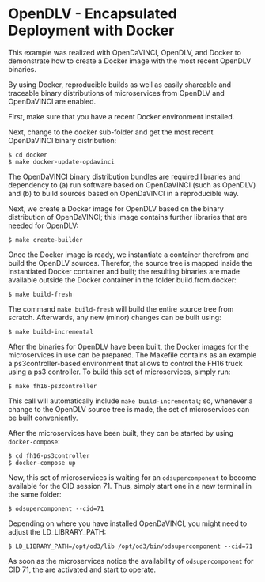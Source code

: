 # OpenDLV - Encapsulated Deployment with Docker

This example was realized with OpenDaVINCI, OpenDLV, and Docker to demonstrate how to create a Docker image with the most recent OpenDLV binaries.

By using Docker, reproducible builds as well as easily shareable and traceable binary distributions of microservices from OpenDLV and OpenDaVINCI are enabled.

First, make sure that you have a recent Docker environment installed.

Next, change to the docker sub-folder and get the most recent OpenDaVINCI binary distribution:

    $ cd docker
    $ make docker-update-opdavinci

The OpenDaVINCI binary distribution bundles are required libraries and dependency to (a) run software based on OpenDaVINCI (such as OpenDLV) and (b) to build sources based on OpenDaVINCI in a reproducible way.

Next, we create a Docker image for OpenDLV based on the binary distribution of OpenDaVINCI; this image contains further libraries that are needed for OpenDLV:

    $ make create-builder

Once the Docker image is ready, we instantiate a container therefrom and build the OpenDLV sources. Therefor, the source tree is mapped inside the instantiated Docker container and built; the resulting binaries are made available outside the Docker container in the folder build.from.docker:

    $ make build-fresh

The command ```make build-fresh``` will build the entire source tree from scratch. Afterwards, any new (minor) changes can be built using:

    $ make build-incremental

After the binaries for OpenDLV have been built, the Docker images for the microservices in use can be prepared. The Makefile contains as an example a ps3controller-based environment that allows to control the FH16 truck using a ps3 controller. To build this set of microservices, simply run:

    $ make fh16-ps3controller

This call will automatically include ```make build-incremental```; so, whenever a change to the OpenDLV source tree is made, the set of microservices can be built conveniently.

After the microservices have been built, they can be started by using ```docker-compose```:

    $ cd fh16-ps3controller
    $ docker-compose up

Now, this set of microservices is waiting for an ```odsupercomponent``` to become available for the CID session 71. Thus, simply start one in a new terminal in the same folder:

    $ odsupercomponent --cid=71

Depending on where you have installed OpenDaVINCI, you might need to adjust the LD_LIBRARY_PATH:

    $ LD_LIBRARY_PATH=/opt/od3/lib /opt/od3/bin/odsupercomponent --cid=71

As soon as the microservices notice the availability of ```odsupercomponent``` for CID 71, the are activated and start to operate.

